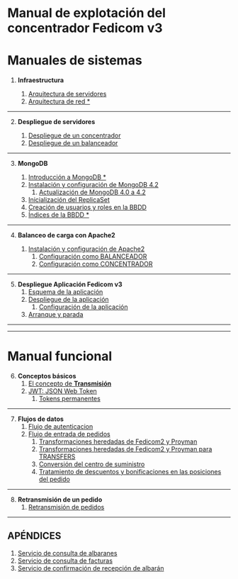 
# Manual de explotación del concentrador Fedicom v3


# **Manuales de sistemas**

1. **Infraestructura**

    1. [Arquitectura de servidores]($DOC$/arquitectura/servidores)
    1. [Arquitectura de red *]($DOC$/arquitectura/red)

---
2. **Despliegue de servidores**

    1. [Despliegue de un concentrador]($DOC$/despliegue/servidor-concentrador)
    1. [Despliegue de un balanceador]($DOC$/despliegue/servidor-balanceo)
---

3. **MongoDB**

    1. [Introducción a MongoDB *]($DOC$/mdb/esquema)
    1. [Instalación y configuración de MongoDB 4.2]($DOC$/mdb/instalacion)
        1. [Actualización de MongoDB 4.0 a 4.2]($DOC$/mdb/actualizacion)
    1. [Inicialización del ReplicaSet]($DOC$/mdb/replicaset-init)
    1. [Creación de usuarios y roles en la BBDD]($DOC$/mdb/users)
    1. [Índices de la BBDD *]($DOC$/mdb/indices)
---

4. **Balanceo de carga con Apache2**

    1. [Instalación y configuración de Apache2]($DOC$/apache2/instalacion)
        1. [Configuración como BALANCEADOR]($DOC$/apache2/balanceador)
        1. [Configuración como CONCENTRADOR]($DOC$/apache2/concentrador)
---

5. **Despliegue Aplicación Fedicom v3**
    1. [Esquema de la aplicación]($DOC$/f3/esquema)
    1. [Despliegue de la aplicación]($DOC$/f3/despliegue)
        1. [Configuración de la aplicación]($DOC$/f3/configuracion)
    1. [Arranque y parada]($DOC$/f3/arranque-parada)
    

---

---
# **Manual funcional**


6. **Conceptos básicos**
    1. [El concepto de **Transmisión**]($DOC$/conceptos/transmision)
    1. [JWT: JSON Web Token]($DOC$/conceptos/jwt)
        1. [Tokens permanentes]($DOC$/conceptos-jwt/permanentes)
---

7. **Flujos de datos**
    1. [Flujo de autenticacion]($DOC$/flujo/auth)
    1. [Flujo de entrada de pedidos]($DOC$/flujo/pedido)
        1. [Transformaciones heredadas de Fedicom2 y Proyman]($DOC$/flujo/pedido-transformaciones-fedicom2)
        1. [Transformaciones heredadas de Fedicom2 y Proyman para TRANSFERS]($DOC$/flujo/pedido-transformaciones-fedicom2-transfer)
        1. [Conversión del centro de suministro]($DOC$/flujo/pedido-transformaciones-centro)
        1. [Tratamiento de descuentos y bonificaciones en las posiciones del pedido]($DOC$/flujo/pedido-transformaciones-lineas)

---
8. **Retransmisión de un pedido**
    1. [Retransmisión de pedidos]($DOC$/retransmit)

---

## **APÉNDICES**

1. [Servicio de consulta de albaranes]($DOC$/pendiente/albaranes)
2. [Servicio de consulta de facturas]($DOC$/pendiente/facturas)
3. [Servicio de confirmación de recepción de albarán]($DOC$/pendiente/recepcion-albaran)
